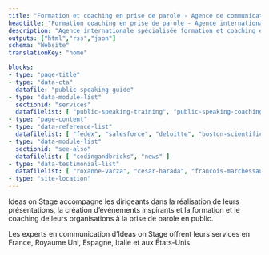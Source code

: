 ```yaml
---
title: "Formation et coaching en prise de parole - Agence de communication internationale"
headtitle: "Formation coaching en prise de parole - Agence internationale | France"
description: "Agence internationale spécialisée formation et coaching en prise de parole en public et création de présentations. Nous sommes présents aux États-Unis et en Europe."
outputs: ["html","rss","json"]
schema: "Website"
translationKey: "home"

blocks:
- type: "page-title"
- type: "data-cta"
  datafile: "public-speaking-guide"
- type: "data-module-list"
  sectionid: "services"
  datafilelist: [ "public-speaking-training", "public-speaking-coaching", "communication-consulting", "creative-workshops" ]
- type: "page-content"
- type: "data-reference-list"
  datafilelist: [ "fedex", "salesforce", "deloitte", "boston-scientific", "google", "disney", "wbg", "ashoka", "lacoste", "business-france", "safran", "colombus-consulting", "edf", "loreal", "pierre-fabre", "insead", "em-lyon", "biogen"  ]
- type: "data-module-list"
  sectionid: "see-also"
  datafilelist: [ "codingandbricks", "news" ]
- type: "data-testimonial-list"
  datafilelist: [ "roxanne-varza", "cesar-harada", "francois-marchessaux", "nicolas-beau", "david-musotte" ]
- type: "site-location"
---
```


Ideas on Stage accompagne les dirigeants dans la réalisation de leurs présentations, la création d’événements inspirants et la formation et le coaching de leurs organisations à la prise de parole en public.

Les experts en communication d’Ideas on Stage offrent leurs services en France, Royaume Uni, Espagne, Italie et aux États-Unis.
